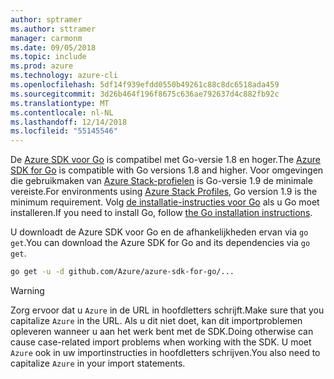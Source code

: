 ```yaml
---
author: sptramer
ms.author: sttramer
manager: carmonm
ms.date: 09/05/2018
ms.topic: include
ms.prod: azure
ms.technology: azure-cli
ms.openlocfilehash: 5df14f939efdd0550b49261c88c8dc6518ada459
ms.sourcegitcommit: 3d26b464f196f8675c636ae792637d4c882fb92c
ms.translationtype: MT
ms.contentlocale: nl-NL
ms.lasthandoff: 12/14/2018
ms.locfileid: "55145546"
---
```

<span data-ttu-id="626a4-101">De [Azure SDK voor Go](https://github.com/Azure/azure-sdk-for-go) is compatibel met Go-versie 1.8 en hoger.</span><span class="sxs-lookup"><span data-stu-id="626a4-101">The [Azure SDK for Go](https://github.com/Azure/azure-sdk-for-go) is compatible with Go versions 1.8 and higher.</span></span> <span data-ttu-id="626a4-102">Voor omgevingen die gebruikmaken van [Azure Stack-profielen](/azure/azure-stack/user/azure-stack-version-profiles-go) is Go-versie 1.9 de minimale vereiste.</span><span class="sxs-lookup"><span data-stu-id="626a4-102">For environments using [Azure Stack Profiles](/azure/azure-stack/user/azure-stack-version-profiles-go), Go version 1.9 is the minimum requirement.</span></span>
<span data-ttu-id="626a4-103">Volg [de installatie-instructies voor Go](https://golang.org/doc/install) als u Go moet installeren.</span><span class="sxs-lookup"><span data-stu-id="626a4-103">If you need to install Go, follow [the Go installation instructions](https://golang.org/doc/install).</span></span>

<span data-ttu-id="626a4-104">U downloadt de Azure SDK voor Go en de afhankelijkheden ervan via `go get`.</span><span class="sxs-lookup"><span data-stu-id="626a4-104">You can download the Azure SDK for Go and its dependencies via `go get`.</span></span>

```bash
go get -u -d github.com/Azure/azure-sdk-for-go/...
```

> [!WARNING]
> <span data-ttu-id="626a4-105">Zorg ervoor dat u `Azure` in de URL in hoofdletters schrijft.</span><span class="sxs-lookup"><span data-stu-id="626a4-105">Make sure that you capitalize `Azure` in the URL.</span></span> <span data-ttu-id="626a4-106">Als u dit niet doet, kan dit importproblemen opleveren wanneer u aan het werk bent met de SDK.</span><span class="sxs-lookup"><span data-stu-id="626a4-106">Doing otherwise can cause case-related import problems when working with the SDK.</span></span> <span data-ttu-id="626a4-107">U moet `Azure` ook in uw importinstructies in hoofdletters schrijven.</span><span class="sxs-lookup"><span data-stu-id="626a4-107">You also need to capitalize `Azure` in your import statements.</span></span>
